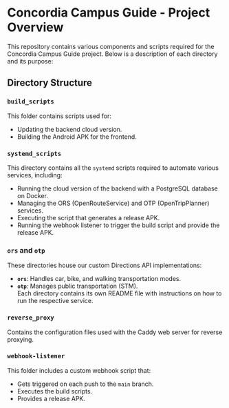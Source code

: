 # Concordia Campus Guide - Project Overview

This repository contains various components and scripts required for the Concordia Campus Guide project. Below is a description of each directory and its purpose:

## Directory Structure

### `build_scripts`
This folder contains scripts used for:
- Updating the backend cloud version.
- Building the Android APK for the frontend.

### `systemd_scripts`
This directory contains all the `systemd` scripts required to automate various services, including:
- Running the cloud version of the backend with a PostgreSQL database on Docker.
- Managing the ORS (OpenRouteService) and OTP (OpenTripPlanner) services.
- Executing the script that generates a release APK.
- Running the webhook listener to trigger the build script and provide the release APK.

### `ors` and `otp`
These directories house our custom Directions API implementations:
- **`ors`**: Handles car, bike, and walking transportation modes.
- **`otp`**: Manages public transportation (STM).  
Each directory contains its own README file with instructions on how to run the respective service.

### `reverse_proxy`
Contains the configuration files used with the Caddy web server for reverse proxying.

### `webhook-listener`
This folder includes a custom webhook script that:
- Gets triggered on each push to the `main` branch.
- Executes the build scripts.
- Provides a release APK.
